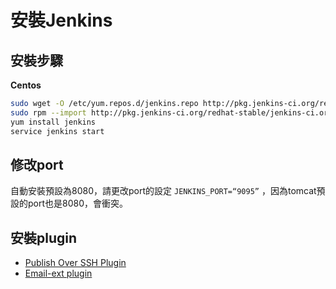 # 安裝Jenkins

## 安裝步驟

**Centos**

```bash
sudo wget -O /etc/yum.repos.d/jenkins.repo http://pkg.jenkins-ci.org/redhat-stable/jenkins.repo
sudo rpm --import http://pkg.jenkins-ci.org/redhat-stable/jenkins-ci.org.key
yum install jenkins
service jenkins start
```
## 修改port
自動安裝預設為8080，請更改port的設定 ```JENKINS_PORT=“9095”``` ，因為tomcat預設的port也是8080，會衝突。

## 安裝plugin

* [Publish Over SSH Plugin](https://wiki.jenkins-ci.org/display/JENKINS/Publish+Over+SSH+Plugin)
* [Email-ext plugin](https://wiki.jenkins-ci.org/display/JENKINS/Email-ext+plugin)
